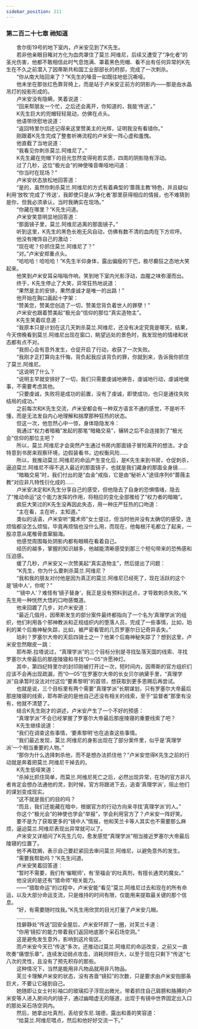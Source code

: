 ```yaml
---
sidebar_position: 211
---
```

### 第二百二十七章 祂知道  


　　舍尔街19号的地下室内，卢米安见到了K先生。  
　　若非他亲眼目睹对方化为血肉罩住了莫兰.阿维尼，后续又遭受了“净化者”的圣光伤害，他都不敢相信此时气息饱满、罩着黑色兜帽、看不出有任何异常的K先生在不久之前潜入了因蒂斯共和国工业部部长的府邸，完成了一次刺杀。  
　　“你从南大陆回来了？”K先生的嗓音一如既往地低沉嘶哑。  
　　他未坐在那张红色靠背椅上，而是站于卢米安正前方的阴影内——那是由水晶吊灯的投影形成的。  
　　卢米安没有隐瞒，笑着说道：  
　　“回来帮朋友一个忙，之后还会离开，你知道的，我能‘传送’。”  
　　K先生巨大的兜帽轻轻晃动，仿佛在点头。  
　　他语带欣慰地说道：  
　　“返回特里尔后还记得来这里赞美主的光辉，证明我没有看错你。”  
　　刚跟着K先生完成了整套祈祷流程的卢米安一阵心虚和羞愧。  
　　他直截了当地说道：  
　　“我看见你刺杀莫兰.阿维尼了。”  
　　K先生藏在兜帽下的目光忽然变得宛若实质，四周的阴影隐有浮动。  
　　过了几秒，这位“极光会”的神使嗓音嘶哑地问道：  
　　“你当时在现场？”  
　　卢米安状态放松地回答道：  
　　“是的，虽然你刺杀莫兰.阿维尼的方式有着典型的‘蔷薇主教’特色，并且疑似利用‘放牧’完成了‘传送’，我即使只是从‘净化者’那里获得相应的情报，也不难猜到是你，但我必须承认，当时我确实在现场。”  
　　“你藏在哪里？”K先生问道。  
　　卢米安笑意明显地回答道：  
　　“那面镜子里，莫兰.阿维尼逃离的那面镜子。”  
　　听到这里，K先生的黑色长袍无风自动，仿佛有数不清的血肉在下方欢呼。  
　　他没有掩饰自己的激动：  
　　“现在呢？伱抓住莫兰.阿维尼了？”  
　　“对。”卢米安郑重点头。  
　　“哈哈哈！哈哈哈！”K先生半仰身体，露出偏瘦的下巴，极尽癫狂之态地大笑起来。  
　　他笑到卢米安耳朵嗡嗡作响，笑到地下室内光影浮动，血腥之味弥漫而出。  
　　终于，K先生停止了大笑，异常狂热地说道：  
　　“果然是主的安排，果然虔诚才是唯一的出路！”  
　　他开始在胸口画起十字架：  
　　“赞美您，赞美您创造了一切，赞美您背负着世人的罪孽！”  
　　卢米安也跟着赞美起“极光会”信仰的那位“真实造物主”。  
　　K先生笑着叹息道：  
　　“我原本只是计划在这几天刺杀莫兰.阿维尼，还没有决定究竟是哪天，结果，今天傍晚看到莫兰.阿维尼出现在窗口，眺望远处的景色时，我发现他的情绪和状态都有点不对。  
　　“我担心会有意外发生，仓促开启了行动，收获了一次失败。  
　　“我刚才正打算向主忏悔，背负起我应该背负的罪，你就到来，告诉我你抓住了莫兰.阿维尼。  
　　“这说明了什么？  
　　“说明主早就安排好了一切，我们只需要虔诚地祷告，虔诚地行动，虔诚地做事，不需要考虑其他。  
　　“只要虔诚，失败将是成功的前置，没有了虔诚，即使成功，也只是通往失败结局的成功。”  
　　之前每次和K先生交流，卢米安都会有一种双方语言不通的感觉，不是听不懂，而是无法发自内心地理解和揣摩那种狂热的状态。  
　　但这一次，他忽然心中一惊，身体隐隐发冷：  
　　我通过“权力者暗箱”发起的那笔“暗箱交易”，辗转之后不会连接到了“极光会”信仰的那位主吧？  
　　所以，莫兰.阿维尼才会突然产生通过书房内那面镜子冒险离开的想法，才会特意到书房来观察环境，边假装看书，边权衡风险……  
　　所以，我推动莫兰.阿维尼的命运产生变化后，是K先生来到书房，仓促刺杀，逼迫莫兰.阿维尼不得不逃入最近的那面镜子，也就是我们藏身的那面全身镜……  
　　“暗箱交易”时，我们付出的是“血金”戒指，它是由“秘祈人”途径序列6“蔷薇主教”对应非凡特性衍化成的……  
　　卢米安决定和K先生分享自己的感受，但他隐去了自身的恐惧情绪，隐去了“推动命运”这个能力发挥的作用，将相应的变化全部推给了“权力者的暗箱”。  
　　疯狂大笑过的K先生没再因此失态，用一种庄严狂热的口吻道：  
　　“主在看，主在听，主知道。”  
　　类似的话语，卢米安听“魔术师”女士提过，但当时他并没有太确切的感受，连烦恼都没怎么烦恼，毕竟再烦恼也没什么用，而现在，他每根汗毛都立了起来，一股凉意从尾椎骨直窜脑海。  
　　他感觉周围每处阴影内都有眼睛在看着自己。  
　　经历的越多，掌握的知识越多，他越能清晰感受到那三个短句带来的恐怖感和压迫感。  
　　缓了几秒，卢米安又一次赞美起“真实造物主”，然后提出了问题：  
　　“K先生，你为什么要刺杀莫兰.阿维尼？  
　　“我和我的朋友对付他是因为真正的莫兰.阿维尼已经死了，现在活跃的这个是‘镜中人’，你呢？”  
　　“‘镜中人’？难怪有‘镜子替身’，我正是没有预料到这点，才导致刺杀失败。”K先生用一种恍然大悟的口吻感慨道。  
　　他来回踱了几步，对卢米安道：  
　　“最近几個月，因蒂斯发生的部分案件最终都指向了一个名为‘真理学派’的组织，他们利用各个邪神教派和正规组织内的堕落人员，完成了一些事情，比如，珀利的某个后裔神秘失踪，比如，被严密看管的几页罗塞尔日记奇异丢失。”  
　　珀利？罗塞尔大帝的天启四骑士之一？他某个后裔神秘失踪了？想到这里，卢米安忽然眼皮一跳：  
　　耶布斯.拉塔说过，“真理学派”的三个目标分别是寻找坠落天国的线索、寻找罗塞尔大帝最后的那座陵寝和寻找“0—05”许愿神灯。  
　　其中，第四纪特里尔的封印刚被打开过一次，短时间内，因蒂斯的官方组织们应该不会再出现疏漏，而“0—05”在罗塞尔大帝的长女贝尔纳黛手里，“真理学派”自承暂时没法对付这位“要素黎明”的首领，想获取到更多恩赐后再尝试。  
　　也就是说，三个目标里有两个需要“真理学派”长期谋划，只有罗塞尔大帝最后那座陵寝的线索，耶布斯说的是他自己还没有相关的线索，至于“监督者”那里有没有，他就不清楚了。  
　　结合K先生刚才的讲述，卢米安产生了一个不好的预感：  
　　“真理学派”不会已经掌握了罗塞尔大帝最后那座陵寝的重要线索了吧？  
　　K先生继续说道：  
　　“我们在调查这些事情，‘要素黎明’也在追查这些事情。  
　　“我们最近发现，莫兰.阿维尼的身影出现在了部分案件里，似乎是‘真理学派’一个相当重要的人物。”  
　　“那你为什么选择刺杀他，而不是想办法抓住他？”卢米安觉得K先生之前的行动就是奔着把莫兰.阿维尼干掉去的。  
　　K先生低哑笑道：  
　　“杀掉比抓住简单，而莫兰.阿维尼死亡之后，必然出现异常，在场的官方非凡者肯定会想办法通他的灵，到时候，官方将跟进下去，追查‘真理学派’，阻止他们的谋划变成现实。  
　　“这不就是我们的目的吗？  
　　“而且，我们还能藏在暗中，根据官方的行动方向来寻找‘真理学派’的人。”  
　　你这个“极光会”的神使也学会“举报”，学会利用官方了？卢米安一阵好笑。  
　　要不是为了获取更多的“镜中人”情报，他和芙兰卡等人其实也不需要那么麻烦，逼迫莫兰.阿维尼表现出异常就可以了。  
　　卢米安又详细问了K先生几句，愈发感觉“真理学派”相当接近罗塞尔大帝最后陵寝的位置了。  
　　他不再耽搁，表示自己要赶紧回去审问莫兰.阿维尼，以避免意外的发生。  
　　“需要我帮助吗？”K先生问道。  
　　卢米安笑着回答道：  
　　“暂时不需要，我们有‘催眠师’，有‘至福会’的吐真剂，有擅长通灵的魔女。”  
　　他没说的是还有“猎命师”相关能力。  
　　——“猎取命运”的过程中，卢米安能“看见”莫兰.阿维尼过去和现在的所有命运，以及大部分命运支流，只是维持的时间有限，仅能用来提取最关键的那个信息。  
　　“好，有需要随时找我。”K先生用欣赏的目光打量了卢米安几眼。  
　　…………  
　　找僻静处“传送”回安全屋后，卢米安环顾了一圈，对芙兰卡道：  
　　“你用‘镜扣’的能力带着我们返回地底那个采石场空洞。”  
　　这是避免发生意外，影响到这片街区。  
　　而卢米安今天已“传送”多次，还推动过莫兰.阿维尼的命运改变，之前又一直吹奏“痛恨乐章”，连续发动弱点攻击，消耗同样巨大，以至于现在只剩下“传送”七八次的灵性，且没有了预先积存的那些。  
　　这种情况下，当然是能用非凡物品就用非凡物品。  
　　芙兰卡理解卢米安的状态，没有吝啬“镜扣”的次数，只是要求由卢米安抱那条巨犬，不要让它碰到自己。  
　　她随即让女士衬衫袖口的玻璃扣子浮现出微光，带着抓住自己肩膀和胳膊的卢米安等人进入房间内的镜子，通过幽暗虚无的隧道，出现于有镜中世界固定出入口的那处采石场空洞内。  
　　然后，她拿出吐真剂，丢给安东尼.瑞德，露出和善的笑容道：  
　　“给莫兰.阿维尼喂点，然后和他好好交流一下。”  

